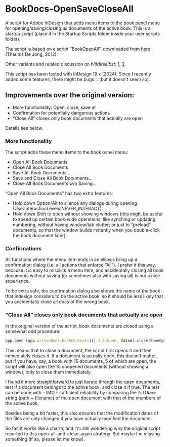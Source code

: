 # BookDocs-OpenSaveCloseAll

A script for Adobe InDesign that adds menu items to the book panel menu for opening/saving/closing *all* documents of the active book. This is a startup script (place it in the Startup Scripts folder inside your user scripts folder).

The script is based on a script “BookOpenAll“, downloaded from [here](https://creativepro.com/add-missing-options-to-the-book-menu/) (Theunis De Jong, 2012).

Other variants and related discussion on *hilfdirselbst*: [1](https://www.hilfdirselbst.ch/gforum/gforum.cgi?post=555008#555008), [2](https://indesign.hilfdirselbst.ch/2017/01/alle-dateien-im-indesign-buch-offnen.html).

This script has been tested with InDesign 19.x (2024). Since I recently added some features, there might be bugs… (but it doesn't seem so).

## Improvements over the original version: 

- More functionality: Open, close, save all
- Confirmation for potentially dangerous actions
- “Close All” closes only book documents that actually are open

Details see below.

### More functionality

The script adds these menu items to the book panel menu:

- Open All Book Documents
- Close All Book Documents
- Save All Book Documents…
- Save and Close All Book Documents…
- Close All Book Documents w/o Saving…

“Open All Book Documents” has two extra features:

- Hold down Option/Alt to silence any dialogs during opening (UserInteractionLevels.NEVER_INTERACT).
- Hold down Shift to open without showing windows (this might be useful to speed up certain book-wide operations, like synching or updating numbering, without having window/tab clutter; or just to “preload” documents, so that the window builds instantly when you double-click the book document later).


### Confirmations

All functions where the menu item ends in an ellipsis bring up a confirmation dialog (i.e. all actions that enforce “All”). I prefer it this way, because it is easy to misclick a menu item, and accidentally closing all book documents without saving (or sometimes also with saving all) is not a nice experience.

To be extra safe, the confirmation dialog also shows the name of the book that Indesign considers to be the active book, so it should be less likely that you accidentally close all docs of the wrong book.

### “Close All” closes only book documents that actually are open

In the original version of the script, book documents are closed using a somewhat odd procedure:

```JavaScript
app.open (app.activeBook.bookContents[i].fullName, false).close(SaveOptions.YES)
```

This means that to close a document, the script first opens it and then immediately closes it. If a document is actually open, this doesn't matter, but if you have, say, a book with 15 documents, 5 of which are open, the script will also open the 10 unopened documents (without showing a window), only to close them immediately.

I found it more straightforward to just iterate through the *open* documents, test if a document belongs to the active book, and close it if true. The test can be done with – IMO – sufficient reliability by comparing the `fullName` string (path + filename) of the open document with that of the members of the active book.

Besides being a bit faster, this also ensures that the modification dates of the files are only changed if you have actually modified the document.

So far, it works like a charm, and I'm still wondering why the original script resorted to this open-all-and-close-again strategy. But maybe I'm missing something (if so, please let me know).





